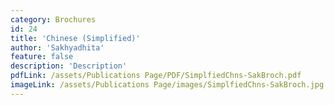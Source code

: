 ```yaml
---
category: Brochures
id: 24
title: 'Chinese (Simplified)'
author: 'Sakhyadhita'
feature: false
description: 'Description'
pdfLink: /assets/Publications Page/PDF/SimplfiedChns-SakBroch.pdf
imageLink: /assets/Publications Page/images/SimplfiedChns-SakBroch.jpg
---
```

